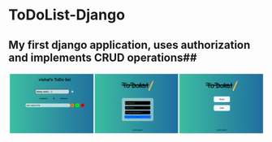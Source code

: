 # ToDoList-Django

## My first django application, uses authorization and implements CRUD operations##

![alt text](https://github.com/Mario-Vishal/ToDoList-Django/blob/main/collage.png?raw=true)
